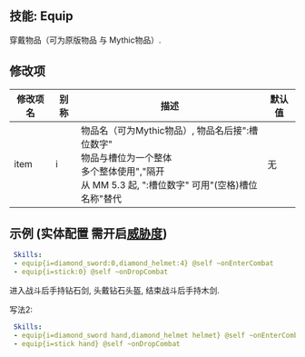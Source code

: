 技能: Equip 
--------------------------

穿戴物品（可为原版物品 与 Mythic物品）.

修改项
----------

| 修改项名 | 别称    | 描述                                                                                                    | 默认值 |
|-----------|------------|----------------------------------------------------------------------------------------------------------------|---------------|
| item | i | 物品名（可为Mythic物品）, 物品名后接":槽位数字"<br>物品与槽位为一个整体<br>多个整体使用","隔开<br>从 MM 5.3 起, ":槽位数字" 可用"(空格)槽位名称"替代 | 无 |

示例 (实体配置 需开启[威胁度](/实体/威胁度))
--------

```yaml
 Skills:
 - equip{i=diamond_sword:0,diamond_helmet:4} @self ~onEnterCombat
 - equip{i=stick:0} @self ~onDropCombat
```
进入战斗后手持钻石剑, 头戴钻石头盔, 结束战斗后手持木剑.

写法2:  
```yaml
 Skills:
 - equip{i=diamond_sword hand,diamond_helmet helmet} @self ~onEnterCombat
 - equip{i=stick hand} @self ~onDropCombat
```
